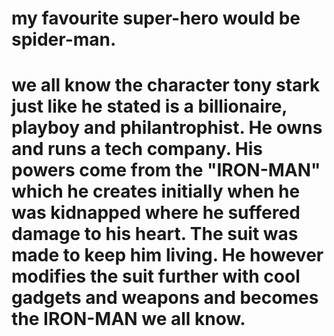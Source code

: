 # my favourite super-hero would be spider-man.
# we all know the character tony stark just like he stated is a billionaire, playboy and philantrophist. He owns and runs a tech company. His powers come from the "IRON-MAN" which he creates initially when he was kidnapped where he suffered damage to his heart. The suit was made to keep him living. He however modifies the suit further with cool gadgets and weapons and becomes the IRON-MAN we all know.
